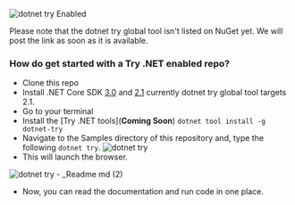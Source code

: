 ![dotnet try Enabled](https://img.shields.io/badge/Try_.NET-Enabled-501078.svg)

Please note that the dotnet try global tool isn't listed on NuGet yet. We will post the link as soon as it is available. 

### How do get started with a Try .NET enabled repo?
- Clone this repo
- Install .NET Core SDK [3.0](https://dotnet.microsoft.com/download/dotnet-core/3.0) and [2.1](https://dotnet.microsoft.com/download/dotnet-core/2.1) currently dotnet try global tool targets 2.1. 
- Go to your terminal 
- Install the [Try .NET tools](**Coming Soon**)
`dotnet tool install -g dotnet-try`
- Navigate to the Samples directory of this repository and, type the following  `dotnet try`.
![dotnet try](https://user-images.githubusercontent.com/2546640/57164943-ab35f080-6dc3-11e9-8230-ee521e00e428.gif)
- This will launch the browser.

![dotnet try -  _Readme md (2)](https://user-images.githubusercontent.com/2546640/57165217-737b7880-6dc4-11e9-8b4e-0e70966ac03d.gif)

- Now, you can read the documentation and run code in one place.
